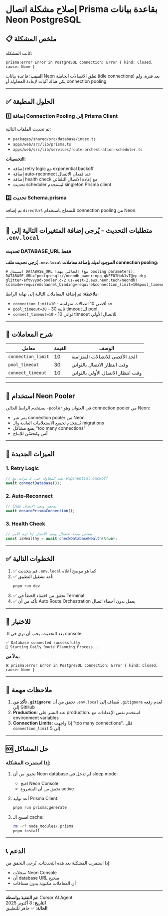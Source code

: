 # إصلاح مشكلة اتصال Prisma بقاعدة بيانات Neon PostgreSQL

## 📋 ملخص المشكلة

كانت المشكلة:
```
prisma:error Error in PostgreSQL connection: Error { kind: Closed, cause: None }
```

**السبب**: قاعدة بيانات Neon تغلق الاتصالات الخاملة (idle connections) بعد فترة، ولم يكن هناك آليات لإعادة المحاولة أو connection pooling.

---

## ✅ الحلول المطبقة

### 1️⃣ إضافة Connection Pooling إلى Prisma Client

تم تحديث الملفات التالية:
- `packages/shared/src/database/index.ts`
- `apps/web/src/lib/prisma.ts`
- `apps/web/src/lib/services/route-orchestration-scheduler.ts`

**التحسينات:**
- إضافة retry logic مع exponential backoff
- إضافة auto-reconnect عند فقدان الاتصال
- إضافة health check مع إعادة الاتصال التلقائي
- تحديث scheduler ليستخدم singleton Prisma client

### 2️⃣ تحديث Schema.prisma

تم إضافة `directUrl` للسماح باستخدام connection pooling من Neon.

---

## 🔧 متطلبات التحديث - يُرجى إضافة المتغيرات التالية إلى `.env.local`

### تحديث DATABASE_URL فقط

**يُرجى تحديث ملف `.env.local` الموجود لديك بإضافة معاملات connection pooling:**

```env
# استبدل DATABASE_URL الحالي بهذا (مع pooling parameters):
DATABASE_URL="postgresql://neondb_owner:npg_qNFE0IHpk1vT@ep-dry-glitter-aftvvy9d-pooler.c-2.us-west-2.aws.neon.tech/neondb?sslmode=require&channel_binding=require&connection_limit=10&pool_timeout=30&connect_timeout=10"
```

**ملاحظة**: تم إضافة المعاملات التالية إلى نهاية الرابط:
- `connection_limit=10` - حد أقصى 10 اتصالات متزامنة
- `pool_timeout=30` - 30 ثانية timeout للـ pool
- `connect_timeout=10` - 10 ثواني timeout للاتصال الأولي

---

## 📝 شرح المعاملات

| معامل | القيمة | الوصف |
|------|--------|-------|
| `connection_limit` | 10 | الحد الأقصى للاتصالات المتزامنة |
| `pool_timeout` | 30 | وقت انتظار الاتصال بالثواني |
| `connect_timeout` | 10 | وقت انتظار الاتصال الأولي بالثواني |

---

## 🎯 استخدام Neon Pooler

يستخدم الرابط الحالي `-pooler` في العنوان وهو connection pooler من Neon:
- يمر عبر connection pooler من Neon
- يُستخدم لجميع الاستعلامات العادية والـ migrations
- يمنع مشاكل "too many connections"
- آمن ومُحسّن للإنتاج

---

## 🚀 الميزات الجديدة

### 1. Retry Logic
```typescript
// يعيد المحاولة حتى 3 مرات مع exponential backoff
await connectDatabase(3);
```

### 2. Auto-Reconnect
```typescript
// يفحص ويعيد الاتصال تلقائياً
await ensurePrismaConnection();
```

### 3. Health Check
```typescript
// يفحص صحة الاتصال ويعيد الاتصال إذا لزم الأمر
const isHealthy = await checkDatabaseHealth(true);
```

---

## ✅ الخطوات التالية

1. ✅ قم بتحديث `.env.local` كما هو موضح أعلاه
2. ✅ أعد تشغيل التطبيق:
   ```bash
   pnpm run dev
   ```
3. ✅ تحقق من اختفاء الخطأ في Terminal
4. ✅ تأكد من أن Auto Route Orchestration يعمل بدون أخطاء اتصال

---

## 🧪 للاختبار

بعد التحديث، يجب أن ترى في الـ console:

```
✅ Database connected successfully
🚚 Starting Daily Route Planning Process...
```

**بدلاً من:**
```
❌ prisma:error Error in PostgreSQL connection: Error { kind: Closed, cause: None }
```

---

## 📌 ملاحظات مهمة

1. **تأكد من `.gitignore`**: تحقق من أن `.env.local` مُضاف إلى `.gitignore` لعدم رفعه إلى GitHub
2. **Production**: عند النشر على production، استخدم نفس الإعدادات مع environment variables
3. **Connection Limits**: إذا واجهت "too many connections"، قلل `connection_limit` إلى 5

---

## 🆘 حل المشاكل

### إذا استمرت المشكلة:

1. تحقق من أن Neon database لم تدخل في sleep mode:
   - افتح Neon Console
   - تحقق من أن المشروع active

2. أعد توليد Prisma Client:
   ```bash
   pnpm run prisma:generate
   ```

3. امسح الـ cache:
   ```bash
   rm -rf node_modules/.prisma
   pnpm install
   ```

---

## 📞 الدعم

إذا استمرت المشكلة بعد هذه التحديثات، يُرجى التحقق من:
- سجلات Neon Console
- أن database URL صحيح
- أن المعاملات مكتوبة بدون مسافات

---

**تم التنفيذ بواسطة**: Cursor AI Agent  
**التاريخ**: 8 أكتوبر 2025  
**الحالة**: ✅ جاهز للتطبيق

